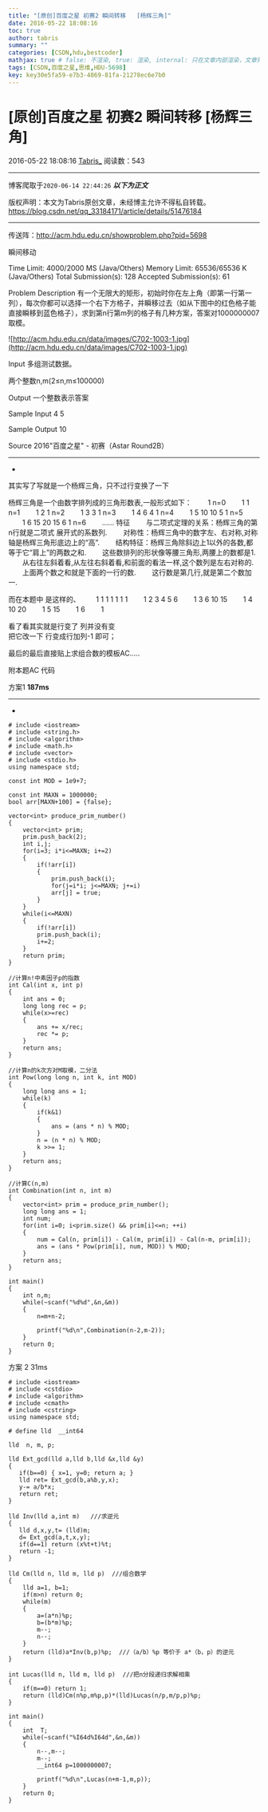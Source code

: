 ```yaml
---
title: "[原创]百度之星 初赛2 瞬间转移   [杨辉三角]"
date: 2016-05-22 18:08:16
toc: true
author: tabris
summary: ""
categories: [CSDN,hdu,bestcoder]
mathjax: true # false: 不渲染, true: 渲染, internal: 只在文章内部渲染，文章列表中不渲染
tags: [CSDN,百度之星,思维,HDU-5698]
key: key30e5fa59-e7b3-4869-81fa-21278ec6e7b0
---
```


# [原创]百度之星 初赛2 瞬间转移   [杨辉三角]

2016-05-22 18:08:16  [Tabris_](https://me.csdn.net/qq_33184171) 阅读数：543

---

博客爬取于`2020-06-14 22:44:26`
***以下为正文***

版权声明：本文为Tabris原创文章，未经博主允许不得私自转载。
https://blog.csdn.net/qq_33184171/article/details/51476184

<!-- more -->

---

传送阵：http://acm.hdu.edu.cn/showproblem.php?pid=5698

瞬间移动

Time Limit: 4000/2000 MS (Java/Others)    Memory Limit: 65536/65536 K (Java/Others)
Total Submission(s): 128    Accepted Submission(s): 61


Problem Description
有一个无限大的矩形，初始时你在左上角（即第一行第一列），每次你都可以选择一个右下方格子，并瞬移过去（如从下图中的红色格子能直接瞬移到蓝色格子），求到第n行第m列的格子有几种方案，答案对1000000007取模。

![http://acm.hdu.edu.cn/data/images/C702-1003-1.jpg](http://acm.hdu.edu.cn/data/images/C702-1003-1.jpg)
 

Input
多组测试数据。

两个整数n,m(2≤n,m≤100000)
 

Output
一个整数表示答案
 

Sample Input
4 5
 

Sample Output
10
 

Source
2016"百度之星" - 初赛（Astar Round2B）
 

--------------------------------------------------------------------------
-

其实写了写就是一个杨辉三角，只不过行变换了一下

杨辉三角是一个由数字排列成的三角形数表,一般形式如下：
　　1 n=0
　　1 1 n=1
　　1 2 1 n=2
　　1 3 3 1 n=3
　　1 4 6 4 1 n=4
　　1 5 10 10 5 1 n=5
　　1 6 15 20 15 6 1 n=6
　　……
特征
　　与二项式定理的关系：杨辉三角的第n行就是二项式 展开式的系数列.
　　对称性：杨辉三角中的数字左、右对称,对称轴是杨辉三角形底边上的“高”.
　　结构特征：杨辉三角除斜边上1以外的各数,都等于它“肩上”的两数之和.
　　这些数排列的形状像等腰三角形,两腰上的数都是1.
　　从右往左斜着看,从左往右斜着看,和前面的看法一样,这个数列是左右对称的.
　　上面两个数之和就是下面的一行的数.
　　这行数是第几行,就是第二个数加一.


而在本题中 是这样的、
　　1  1   1  1  1  1 1 
　　1  2   3  4  5  6 
　　1  3   6  10 15 
　　1  4 10 20 
　　1  5 15 
　　1  6 
　　1 


看了看其实就是行变了  列并没有变  
把它改一下 行变成行加列-1 即可；

最后的最后直接贴上求组合数的模板AC.....


附本题AC 代码

方案1   **187ms**

-------------------------------------------------------------
-
```
# include <iostream>
# include <string.h>
# include <algorithm>
# include <math.h>
# include <vector>
# include <stdio.h>
using namespace std;

const int MOD = 1e9+7;

const int MAXN = 1000000;
bool arr[MAXN+100] = {false};

vector<int> produce_prim_number()
{
    vector<int> prim;
    prim.push_back(2);
    int i,j;
    for(i=3; i*i<=MAXN; i+=2)
    {
        if(!arr[i])
        {
            prim.push_back(i);
            for(j=i*i; j<=MAXN; j+=i)
            arr[j] = true;
        }
    }
    while(i<=MAXN)
    {
        if(!arr[i])
        prim.push_back(i);
        i+=2;
    }
    return prim;
}

//计算n!中素因子p的指数
int Cal(int x, int p)
{
    int ans = 0;
    long long rec = p;
    while(x>=rec)
    {
        ans += x/rec;
        rec *= p;
    }
    return ans;
}

//计算n的k次方对M取模，二分法
int Pow(long long n, int k, int MOD)
{
    long long ans = 1;
    while(k)
    {
        if(k&1)
        {
            ans = (ans * n) % MOD;
        }
        n = (n * n) % MOD;
        k >>= 1;
    }
    return ans;
}

//计算C(n,m)
int Combination(int n, int m)
{
    vector<int> prim = produce_prim_number();
    long long ans = 1;
    int num;
    for(int i=0; i<prim.size() && prim[i]<=n; ++i)
    {
        num = Cal(n, prim[i]) - Cal(m, prim[i]) - Cal(n-m, prim[i]);
        ans = (ans * Pow(prim[i], num, MOD)) % MOD;
    }
    return ans;
}

int main()
{
	int n,m;
	while(~scanf("%d%d",&n,&m))
	{
		n=m+n-2;
		
		printf("%d\n",Combination(n-2,m-2));
	}
	return 0;
}

```

方案 2 31ms
```
# include <iostream>
# include <cstdio>
# include <algorithm>
# include <cmath>
# include <cstring>
using namespace std;

# define lld  __int64

lld  n, m, p;

lld Ext_gcd(lld a,lld b,lld &x,lld &y)
{
   if(b==0) { x=1, y=0; return a; }
   lld ret= Ext_gcd(b,a%b,y,x);
   y-= a/b*x;
   return ret;
}

lld Inv(lld a,int m)   ///求逆元
{
   lld d,x,y,t= (lld)m;
   d= Ext_gcd(a,t,x,y);
   if(d==1) return (x%t+t)%t;
   return -1;
}

lld Cm(lld n, lld m, lld p)  ///组合数学
{
    lld a=1, b=1;
    if(m>n) return 0;
    while(m)
    {
        a=(a*n)%p;
        b=(b*m)%p;
        m--;
        n--;
    }
    return (lld)a*Inv(b,p)%p;  ///（a/b）%p 等价于 a*（b，p）的逆元
}

int Lucas(lld n, lld m, lld p)  ///把n分段递归求解相乘
{
    if(m==0) return 1;
    return (lld)Cm(n%p,m%p,p)*(lld)Lucas(n/p,m/p,p)%p;
}

int main()
{
    int  T;
    while(~scanf("%I64d%I64d",&n,&m))
    {
    	n--,m--;
		m--;
        __int64 p=1000000007;
        
        printf("%d\n",Lucas(n+m-1,m,p));
    }
    return 0;
}
```